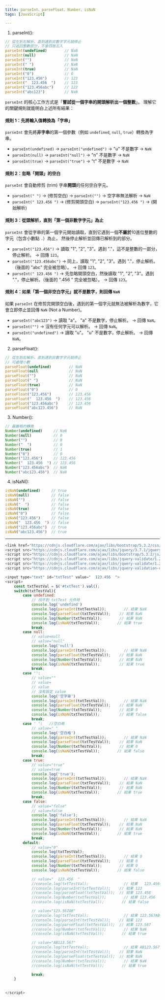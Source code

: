 ```yaml
---
title: parseInt、parseFloat、Number、isNaN
tags: [JavaScript]

---
```


1. parseInt():
```javascript
// 從左到右解析，直到遇到非數字字元就停止
// 只返回整數部分，不會四捨五入
parseInt(undefined)        // NaN
parseInt(null)             // NaN
parseInt("")               // NaN
parseInt(" ")              // NaN
parseInt(true)		       // NaN
parseInt("0")              // 0
parseInt("123.456")        // 123
parseInt("  123.456  ")    // 123
parseInt("123.456abc")     // 123
parseInt("abc123")         // NaN
```

`parseInt` 的核心工作方式是「**嘗試從一個字串的開頭解析出一個整數**」。
理解它的關鍵規則就能明白上述所有結果：

#### 規則 1：先將輸入值轉換為「字串」

`parseInt` 會先將**非字串**的第一個參數（例如 `undefined`, `null`, `true`）轉換為字串。

- `parseInt(undefined)` → `parseInt("undefined")` → "u" 不是數字 → `NaN`    
- `parseInt(null)` → `parseInt("null")` → "n" 不是數字 → `NaN`    
- `parseInt(true)` → `parseInt("true")` → "t" 不是數字 → `NaN`    

#### 規則 2：忽略「開頭」的空白

`parseInt` 會自動修剪 (trim) 字串**開頭**的任何空白字元。

- `parseInt(" ")` → (修剪空白) → `parseInt("")` → 空字串無法解析 → `NaN`    
- `parseInt(" 123.456 ")` → (修剪開頭空白) → `parseInt("123.456 ")` → (開始解析)    

#### 規則 3：從頭解析，直到「第一個非數字字元」為止

`parseInt` 會從字串的第一個字元開始讀取，直到它遇到一個**不屬於**10進位整數的字元（包含小數點 `.`）為止，
然後停止解析並回傳已解析到的部分。

- `parseInt("123.456")` → 讀取 "1", "2", "3"。遇到 "."，這不是整數的一部分，停止解析。 → 回傳 `123`。    
- `parseInt("123.456abc")` → 同上，讀取 "1", "2", "3"。遇到 "."，停止解析。（後面的 "abc" 完全被忽略）。 → 回傳 `123`。    
- `parseInt(" 123.456 ")` → 先忽略開頭空白，然後讀取 "1", "2", "3"。遇到 "."，停止解析。（後面的 ".456 " 完全被忽略）。 → 回傳 `123`。    

#### 規則 4：如果「第一個非空白字元」就不是數字，則回傳 `NaN`

如果 `parseInt` 在修剪完開頭空白後，遇到的第一個字元就無法被解析為數字，它會立即停止並回傳 `NaN` (Not a Number)。

- `parseInt("abc123")` → 讀取 "a"。 "a" 不是數字，停止解析。 → 回傳 `NaN`。    
- `parseInt("")` → 沒有任何字元可以解析。 → 回傳 `NaN`。    
- `parseInt("undefined")` → 讀取 "u"。 "u" 不是數字，停止解析。 → 回傳 `NaN`。    


2. parseFloat():
```javascript
// 從左到右解析，直到遇到非數字字元就停止
// 可處理小數
parseFloat(undefined)        // NaN
parseFloat(null              // NaN
parseFloat("")               // NaN
parseFloat(" ")              // NaN
parseFloat(true)             // NaN
parseFloat("0")              // 0
parseFloat("123.456")        // 123.456
parseFloat("  123.456  ")    // 123.456
parseFloat("123.456abc")     // 123.456
parseFloat("abc123.456")     // NaN
```

3. Number():
```javascript
// 最嚴格的轉換
Number(undefined)     // NaN
Number(null)          // 0
Number("")            // 0
Number("  ")          // 0
Number(true)          // 1
Number("0")           // 0
Number("123.456")     // 123.456
Number("  123.456  ") // 123.456
Number("123.456abc")  // NaN
Number("abc123.456")  // NaN
```

4. isNaN():
```javascript
isNaN(undefined)     // true
isNaN(null)          // false
isNaN("")            // false
isNaN("  ")          // false
isNaN(true)          // false
isNaN("0")           // false
isNaN("123.456")     // false
isNaN("  123.456  ") // false
isNaN("123.456abc")  // true
isNaN("abc123.456")  // true
```

---
```javascript
<link href="https://cdnjs.cloudflare.com/ajax/libs/bootstrap/5.3.2/css/bootstrap.min.css" rel="stylesheet">
<script src="https://cdnjs.cloudflare.com/ajax/libs/jquery/3.7.1/jquery.min.js"></script>
<script src="https://cdnjs.cloudflare.com/ajax/libs/bootstrap/5.3.2/js/bootstrap.bundle.min.js"></script>
<script src="https://cdnjs.cloudflare.com/ajax/libs/jquery-validate/1.20.0/jquery.validate.min.js"></script>
<script src="https://cdnjs.cloudflare.com/ajax/libs/jquery-validate/1.20.0/additional-methods.min.js"></script>
<script src="https://cdnjs.cloudflare.com/ajax/libs/jquery-validation-unobtrusive/4.0.0/jquery.validate.unobtrusive.min.js"></script>

<input type="text" id="txtTest" value="  123.456  ">
<script>	
    const txtTestVal = $('#txtTest').val();	
    switch(txtTestVal){
        case undefined:
            // 找不到 txtTest 元件時
            console.log('undefind')
            console.log(parseInt(txtTestVal));        // 結果 NaN
            console.log(parseFloat(txtTestVal));	// 結果 NaN
            console.log(Number(txtTestVal));		// 結果 NaN
            console.log(isNaN(txtTestVal));        // 結果 true
            break;
        case null:
            // value=null
            // value="null"
            console.log('null')
            console.log(parseInt(txtTestVal));        // 結果 NaN			
            console.log(parseFloat(txtTestVal));	// 結果 NaN
            console.log(Number(txtTestVal));		// 結果 NaN
            console.log(isNaN(txtTestVal));         // 結果 true
            break;
        case '':
            // value=""
            // value=
            // value
            // 沒有設定 value
            console.log('空字串')
            console.log(parseInt(txtTestVal));        // 結果 NaN
            console.log(parseFloat(txtTestVal));	// 結果 NaN
            console.log(Number(txtTestVal));		// 結果 0
            console.log(isNaN(txtTestVal));         // 結果 false
            break;
        case ' ':	//空白格
            // value=" "			
            console.log('空白格')
            console.log(parseInt(txtTestVal));        // 結果 NaN
            console.log(parseFloat(txtTestVal));	// 結果 NaN
            console.log(Number(txtTestVal));		// 結果 0
            console.log(isNaN(txtTestVal));        // 結果 false
            break;
        case true:
            // value="true"			
            // value=true
            console.log('true');
            console.log(parseInt(txtTestVal));        // 結果 NaN
            console.log(parseFloat(txtTestVal));	// 結果 NaN
            console.log(Number(txtTestVal));		// 結果 NaN
            console.log(isNaN(txtTestVal));        // 結果 true
            break;
        case false:
            // value="false"			
            // value=false		
            console.log('false');
            console.log(parseInt(txtTestVal));        // 結果 NaN
            console.log(parseFloat(txtTestVal));	// 結果 NaN
            console.log(Number(txtTestVal));		// 結果 NaN
            console.log(isNaN(txtTestVal));        // 結果 true
            break;
        default:
            // value="0"			
            console.log(txtTestVal);
            console.log(parseInt(txtTestVal));        // 結果 0
            console.log(parseFloat(txtTestVal));	// 結果 0
            console.log(Number(txtTestVal));		// 結果 0
            console.log(isNaN(txtTestVal));        // 結果 false

            // value="  123.456  "
            //console.log(txtTestVal);                // 結果   123.456  
            //console.log(parseInt(txtTestVal));	// 結果 123
            //console.log(parseFloat(txtTestVal));	// 結果 123.456
            //console.log(Number(txtTestVal));        // 結果 123.456
            //console.log(isNaN(txtTestVal));        // 結果 false

            // value="123.567AB"
            //console.log(txtTestVal);                // 結果 123.567AB
            //console.log(parseInt(txtTestVal));	// 結果 123
            //console.log(parseFloat(txtTestVal));	// 結果 123.567
            //console.log(Number(txtTestVal));        // 結果 NaN
            //console.log(isNaN(txtTestVal));        // 結果 true

            // value="AB123.567"
            //console.log(txtTestVal);                // 結果 AB123.567
            //console.log(parseInt(txtTestVal));	// 結果 NaN
            //console.log(parseFloat(txtTestVal));	// 結果 NaN
            //console.log(Number(txtTestVal));        // 結果 NaN
            //console.log(isNaN(txtTestVal));        // 結果 true

            break;
    }
	
	
</script>
```